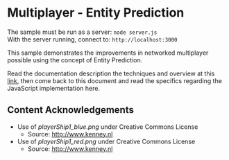 # Multiplayer - Entity Prediction

The sample must be run as a server: `node server.js`\
With the server running, connect to: `http://localhost:3000`

This sample demonstrates the improvements in networked multiplayer possible using the concept of Entity Prediction.

Read the documentation description the techniques and overview at this [link](https://github.com/ProfPorkins/GameTech/blob/master/doc/Multiplayer/Multiplayer-Step-4.md), then come back to this document and read the specifics regarding the JavaScript implementation here.

## Content Acknowledgements

* Use of *playerShip1_blue.png* under Creative Commons License
  * Source: http://www.kenney.nl
* Use of *playerShip1_red.png* under Creative Commons License
  * Source: http://www.kenney.nl
  